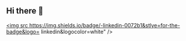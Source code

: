 ## Hi there 👋
<a href="https://www.linkedin.com/in/jeremy-korman-a4b470312"><img src https://img.shields.io/badge/-linkedin-0072b1&stlye=for-the-badge&logo=
linkedin&logocolor=white" /></a>

<!--
**J-korman/J-korman** is a ✨ _special_ ✨ repository because its `README.md` (this file) appears on your GitHub profile.

Here are some ideas to get you started:

- 🔭 I’m currently working on ...
- 🌱 I’m currently learning ...
- 👯 I’m looking to collaborate on ...
- 🤔 I’m looking for help with ...
- 💬 Ask me about ...
- 📫 How to reach me: ...
- 😄 Pronouns: ...
- ⚡ Fun fact: ...
-->
